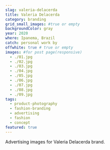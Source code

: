 ```yaml
---
slag: valeria-delacerda
title: Valeria Delacerda
category: branding
grid_small_images: #true or empty
backgroundColor: gray
year: 2020
where: Ipanema, Brazil
catch: personal work by
offwhite: true # true or empty
images: #for post page(responsive)
  - ./01.jpg
  - ./02.jpg
  - ./03.jpg
  - ./04.jpg
  - ./05.jpg
  - ./06.jpg
  - ./07.jpg
  - ./08.jpg
  - ./09.jpg
tags:
  - product-photography
  - fashion-branding
  - advertising
  - fashion
  - concept
featured: true
---
```


Advertising images for Valeria Delacerda brand.
